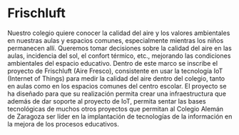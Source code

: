 # Frischluft

Nuestro colegio quiere conocer la calidad del aire y los valores ambientales en nuestras aulas y espacios comunes, especialmente mientras los niños permanecen allí. Queremos tomar decisiones sobre la calidad del aire en las aulas, incidencia del sol, el confort térmico, etc., mejorando las condiciones ambientales del espacio educativo.
Dentro de este marco se inscribe el proyecto de Frischluft (Aire Fresco), consistente en usar la tecnología IoT (Internet of Things) para medir la calidad del aire dentro del colegio, tanto en aulas como en los espacios comunes del centro escolar.
El proyecto se ha diseñado para que su realización permita crear una infraestructura que además de dar soporte al proyecto de IoT, permita sentar las bases tecnológicas de muchos otros proyectos que permitan al Colegio Alemán de Zaragoza ser líder en la implantación de tecnologías de la información en la mejora de los procesos educativos.
